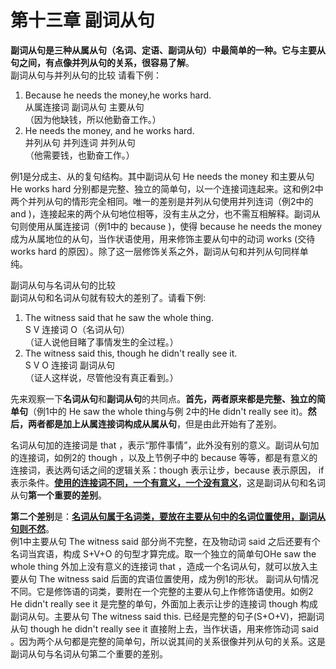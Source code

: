 # 第十三章 副词从句

<b>副词从句是三种从属从句（名词、定语、副词从句）中最简单的一种。它与主要从句之间，有点像并列从句的关系，很容易了解</b>。  
副词从句与并列从句的比较
请看下例：  
1. Because he needs the money,he works hard.  
从属连接词 副词从句 主要从句    
（因为他缺钱，所以他勤奋工作。）   
2. He needs the money, and he works hard.  
并列从句 并列连词 并列从句  
（他需要钱，也勤奋工作。）  

例1是分成主、从的复句结构。其中副词从句 He needs the money 和主要从句 He works hard 分别都是完整、独立的简单句，以一个连接词连起来。这和例2中两个并列从句的情形完全相同。唯一的差别是并列从句使用并列连词（例2中的 and )，连接起来的两个从句地位相等，没有主从之分，也不需互相解释。副词从句则使用从属连接词（例1中的 because )，使得 because he needs the money 成为从属地位的从句，当作状语使用，用来修饰主要从句中的动词 works (交待 works hard 的原因）。除了这一层修饰关系之外，副词从句和并列从句同样单纯。  

副词从句与名词从句的比较  
副词从句和名词从句就有较大的差别了。请看下例:  

1. The witness said that he saw the whole thing.  
S V 连接词 O（名词从句）  
（证人说他目睹了事情发生的全过程。）  
2. The witness said this, though he didn't really see it.  
S V O 连接词 副词从句  
（证人这样说，尽管他没有真正看到。）  

先来观察一下**名词从句**和**副词从句**的共同点。<b>首先，两者原来都是完整、独立的简单句</b>（例1中的 He saw the whole thing与例 2中的He didn't really see it)。<b>然后，两者都是加上从属连接词构成从属从句</b>，但是由此开始有了差别。  

名词从句加的连接词是 that ，表示“那件事情”，此外没有别的意义。副词从句加的连接词，如例2的 though ，以及上节例子中的 because 等等，都是有意义的连接词，表达两句话之间的逻辑关系：though 表示让步，because 表示原因， if 表示条件。<u><b>使用的连接词不同，一个有意义，一个没有意义</b></u>，这是副词从句和名词从句**第一个重要的差别**。  

**第二个差别**是：<u><b>名词从句属于名词类，要放在主要从句中的名词位置使用，副词从句则不然</b></u>。  
例1中主要从句 The witness said 部分尚不完整，在及物动词 said 之后还要有个名词当宾语，构成 S+V+O 的句型才算完成。取一个独立的简单句OHe saw the whole thing 外加上没有意义的连接词 that ，造成一个名词从句，就可以放入主要从句 The witness said 后面的宾语位置使用，成为例1的形状。
副词从句情况不同。它是修饰语的词类，要附在一个完整的主要从句上作修饰语使用。如例2 He didn't really see it 是完整的单句，外面加上表示让步的连接词 though 构成副词从句。主要从句 The witness said this. 已经是完整的句子(S+O+V)，把副词从句 though he didn't really see it 直接附上去，当作状语，用来修饰动词 said 。因为两个从句都是完整的简单句，所以说其间的关系很像并列从句的关系。这是副词从句与名词从句第二个重要的差别。